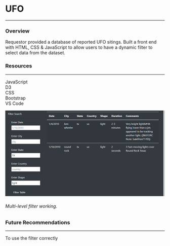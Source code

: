 # UFO
---  
### Overview
Requestor provided a database of reported UFO sitings.  Built a front end with HTML, CSS & JavaScript to allow users to have a dynamic filter to select data from the dataset.

### Resources  
---  
JavaScript  
D3  
CSS  
Bootstrap  
VS Code  



![](multi-filter.png)  
###### Multi-level filter working.

### Future Recommendations
---  
To use the filter correctly